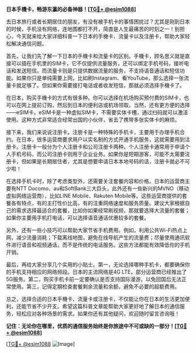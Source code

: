 **日本手機卡，畅游东瀛的必备神器！[[TG💪+ @esim1088](https://t.me/s/esim1088)]**

去日本旅行或者长期居住的朋友，有没有被手机卡的事情困扰过？尤其是刚到日本的时候，手机没有网络，连地图都打不开，简直是人生最痛苦的时刻之一！别担心，今天就来给大家详细科普一下日本的手機卡、流量卡以及注册卡，帮助大家轻松解决通信问题。

首先，让我们先了解一下日本的手機卡和流量卡的区别。手機卡，顾名思义就是直接可以插在手机里的SIM卡，它不仅提供流量服务，还可以绑定手机号码，接听电话和发送短信。而流量卡则是只提供数据流量的服务，不支持语音通话和短信功能。如果你只是单纯需要上网，比如刷Instagram、看YouTube，那么选择一张流量卡就足够了。但如果你需要接打电话或者收发短信，那就必须选择手機卡了。

在日本，购买手機卡的方式有很多种。你可以选择在机场购买预付费的SIM卡，也可以在网上提前订购，然后到日本的便利店或机场领取。当然，还有更方便的选择——eSIM卡。eSIM卡是一种虚拟SIM卡，不需要实体卡槽，通过扫码就可以激活使用。这种方式非常适合经常出国的小伙伴，省去了携带多张实体卡的麻烦。

接下来，我们来说说注册卡。注册卡是一种特殊的手机卡，主要用于办理手机合约。在日本，很多运营商要求用户以实名制的方式开通手机服务，这就需要用到注册卡。注册卡一般分为个人注册卡和公司注册卡两种。个人注册卡通常用于申请个人手机号码，而公司注册卡则用于企业业务。如果你是短期游客，可能不太需要注册卡，但如果是长期居住者，尤其是想要申请日本本地号码的话，注册卡就必不可少啦！

在选择手机卡时，除了考虑类型外，还需要关注套餐内容和价格。日本的运营商主要有NTT Docomo、au和SoftBank三大巨头，此外还有一些新兴的MVNO（移动虚拟网络运营商），比如LINE Mobile、Rakuten Mobile等。这些运营商提供的套餐各有特点，有的主打性价比高，有的注重网络速度和服务质量。建议大家根据自己的需求选择最适合的套餐，比如你如果经常刷视频，那就要选择大流量的套餐；如果你主要用手机打电话，可以选择语音通话优惠较多的套餐。

另外，还有一些小技巧可以帮助大家节省手机费用。例如，利用公共Wi-Fi热点上网，减少流量消耗；下载离线地图，避免在线导航产生的流量费；尽量使用通讯软件进行语音和视频通话，而不是传统的电话服务。这些方法都能有效降低你的手机开销。

最后，再给大家分享几个实用的小贴士。第一，无论选择哪种手机卡，都要确保你的手机支持相应的网络频段。日本的主流网络是4G LTE，部分运营商已经推出了5G服务。第二，购买手机卡前一定要确认是否支持国际漫游，以免回国后无法正常使用。第三，记得定期检查套餐剩余流量和余额，避免不必要的超额费用。

总之，选择合适的日本手機卡、流量卡或注册卡，不仅能让你在日本的生活更加便利，还能节省不少开支。希望这篇科普文章能帮助大家更好地了解日本的通信服务，轻松应对各种场景的需求。如果你还有其他疑问，欢迎随时留言咨询哦！

**记住：无论你在哪里，优质的通信服务始终是你旅途中不可或缺的一部分！[[TG💪+ @esim1088](https://t.me/s/esim1088)]**

[[TG💪+ @esim1088](https://t.me/s/esim1088) ![Image](https://i.postimg.cc/4NQfJmqS/Snipaste-2025-05-13-00-14-12.png)]